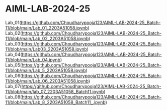 # AIML-LAB-2024-25
Lab_01(https://github.com/Choudharypooja123/AIML-LAB-2024-25_Batch-11/blob/main/Lab_01_2203A51058.ipynb)
Lab_02(https://github.com/Choudharypooja123/AIML-LAB-2024-25_Batch-11/blob/main/Lab_02_2203A51058.ipynb)
Lab_03(https://github.com/Choudharypooja123/AIML-LAB-2024-25_Batch-11/blob/main/Lab03_2203A51058.ipynb)  
Lab_04(https://github.com/Choudharypooja123/AIML-LAB-2024-25_Batch-11/blob/main/Lab_04.ipynb)       
Lab_05(https://github.com/Choudharypooja123/AIML-LAB-2024-25_Batch-11/blob/main/Lab_5_2203A51058.ipynb)  
Lab_06(https://github.com/Choudharypooja123/AIML-LAB-2024-25_Batch-11/blob/main/Lab_06_2203A51058.ipynb)
Lab_07(https://github.com/Choudharypooja123/AIML-LAB-2024-25_Batch-11/blob/main/lab_07_2203A51058_Batch11.ipynb)
Lab_08(https://github.com/Choudharypooja123/AIML-LAB-2024-25_Batch-11/blob/main/Lab_8_2203A51058_Batch11_.ipynb)

